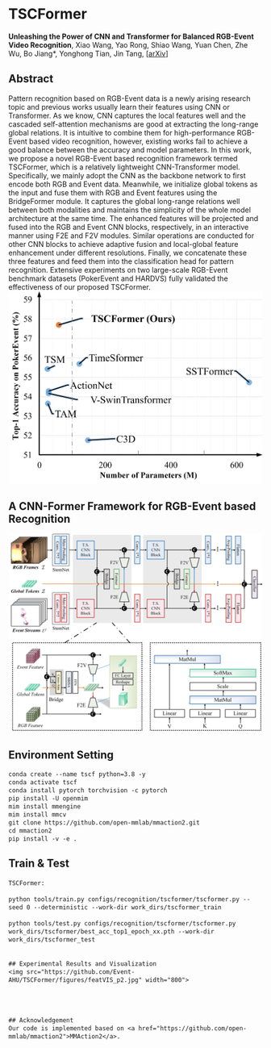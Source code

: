 # TSCFormer
**Unleashing the Power of CNN and Transformer for Balanced RGB-Event Video Recognition**, Xiao Wang, Yao Rong, Shiao Wang, Yuan Chen, Zhe Wu, Bo Jiang*, Yonghong Tian, Jin Tang, 
[[arXiv]()] 

## Abstract 
Pattern recognition based on RGB-Event data is a newly arising research topic and previous works usually learn their features using CNN or Transformer. As we know, CNN captures the local features well and the cascaded self-attention mechanisms are good at extracting the long-range global relations. It is intuitive to combine them for high-performance RGB-Event based video recognition, however, existing works fail to achieve a good balance between the accuracy and model parameters. In this work, we propose a novel RGB-Event based recognition framework termed TSCFormer, which is a relatively lightweight CNN-Transformer model. Specifically, we mainly adopt the CNN as the backbone network to first encode both RGB and Event data. Meanwhile, we initialize global tokens as the input and fuse them with RGB and Event features using the BridgeFormer module. It captures the global long-range relations well between both modalities and maintains the simplicity of the whole model architecture at the same time. The enhanced features will be projected and fused into the RGB and Event CNN blocks, respectively, in an interactive manner using F2E and F2V modules. Similar operations are conducted for other CNN blocks to achieve adaptive fusion and local-global feature enhancement under different resolutions. Finally, we concatenate these three features and feed them into the classification head for pattern recognition. Extensive experiments on two large-scale RGB-Event benchmark datasets (PokerEvent and HARDVS) fully validated the effectiveness of our proposed TSCFormer.
<img src="https://github.com/Event-AHU/TSCFormer/blob/main/figures/firstimage.jpg" width="800">


## A CNN-Former Framework for RGB-Event based Recognition 
<img src="https://github.com/Event-AHU/TSCFormer/blob/main/figures/MM_CNNFormer_v1.jpg" width="800">  


## Environment Setting 

```shell
conda create --name tscf python=3.8 -y
conda activate tscf
conda install pytorch torchvision -c pytorch 
pip install -U openmim
mim install mmengine
mim install mmcv
git clone https://github.com/open-mmlab/mmaction2.git
cd mmaction2
pip install -v -e .
```

## Train & Test
```
TSCFormer:

python tools/train.py configs/recognition/tscformer/tscformer.py --seed 0 --deterministic --work-dir work_dirs/tscformer_train

python tools/test.py configs/recognition/tscformer/tscformer.py work_dirs/tscformer/best_acc_top1_epoch_xx.pth --work-dir work_dirs/tscformer_test


## Experimental Results and Visualization 
<img src="https://github.com/Event-AHU/TSCFormer/figures/featVIS_p2.jpg" width="800">




## Acknowledgement 
Our code is implemented based on <a href="https://github.com/open-mmlab/mmaction2">MMAction2</a>.


